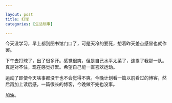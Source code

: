 ```yaml
---

layout: post
title: 打球
categories: [生活琐事]

---
```


今天没学习，早上都到图书馆门口了，可是天冷的要死，想着昨天差点感冒也就作罢。

下午去打球了，出了很多汗。感觉很爽，但是自己水平太菜了，连累了我那一队。真是对不住，现在感觉好累。希望自己能一直喜欢运动。

运动了即使今天啥事都没干也不会觉得不爽。今晚计划看一篇以前看过的博客，然后再加上读后感，一篇很长的博客，今晚做不完也没事。

加油。